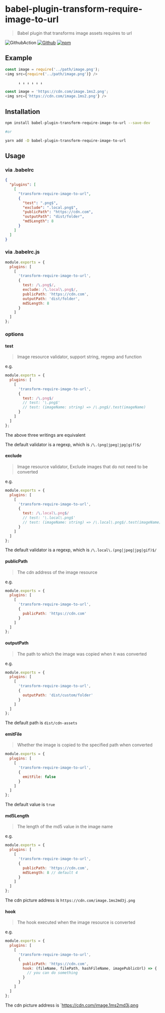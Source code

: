 # babel-plugin-transform-require-image-to-url

> Babel plugin that transforms image assets requires to url

![GithubAction](https://github.com/yyzclyang/babel-plugin-transform-require-image-to-url/workflows/UnitTest/badge.svg)
[![Github](https://img.shields.io/github/license/yyzclyang/babel-plugin-transform-require-image-to-url.svg)](https://github.com/yyzclyang/babel-plugin-transform-require-image-to-url)
[![npm](https://img.shields.io/npm/v/babel-plugin-transform-require-image-to-url.svg)](https://www.npmjs.com/package/babel-plugin-transform-require-image-to-url)

## Example

```javascript
const image = require('../path/image.png');
<img src={require('../path/image.png')} />

      ↓ ↓ ↓ ↓ ↓ ↓

const image = 'https://cdn.com/image.1ms2.png';
<img src={'https://cdn.com/image.1ms2.png'} />
```

## Installation

```bash
npm install babel-plugin-transform-require-image-to-url --save-dev

#or

yarn add -D babel-plugin-transform-require-image-to-url
```

## Usage

### via .babelrc

```json
{
  "plugins": [
    [
      "transform-require-image-to-url",
      {
        "test": ".png$",
        "exclude": ".local.png$",
        "publicPath": "https://cdn.com",
        "outputPath": "dist/folder",
        "md5Length": 8
      }
    ]
  ]
}
```

### via .babelrc.js

```javascript
module.exports = {
  plugins: [
    [
      'transform-require-image-to-url',
      {
        test: /\.png$/,
        exclude: /\.local\.png$/,
        publicPath: 'https://cdn.com',
        outputPath: 'dist/folder',
        md5Length: 8
      }
    ]
  ]
};
```

### options

#### test

> Image resource validator, support string, regexp and function

e.g.

```javascript
module.exports = {
  plugins: [
    [
      'transform-require-image-to-url',
      {
        test: /\.png$/
        // test: '\.png$'
        // test: (imageName: string) => /\.png$/.test(imageName)
      }
    ]
  ]
};
```

The above three writings are equivalent

The default validator is a regexp, which is `/\.(png|jpeg|jpg|gif)$/`

#### exclude

> Image resource validator, Exclude images that do not need to be converted

e.g.

```javascript
module.exports = {
  plugins: [
    [
      'transform-require-image-to-url',
      {
        test: /\.local\.png$/
        // test: '\.local\.png$'
        // test: (imageName: string) => /\.local\.png$/.test(imageName)
      }
    ]
  ]
};
```

The default validator is a regexp, which is `/\.local\.(png|jpeg|jpg|gif)$/`

#### publicPath

> The cdn address of the image resource

e.g.

```javascript
module.exports = {
  plugins: [
    [
      'transform-require-image-to-url',
      {
        publicPath: 'https://cdn.com'
      }
    ]
  ]
};
```

#### outputPath

> The path to which the image was copied when it was converted

e.g.

```javascript
module.exports = {
  plugins: [
    [
      'transform-require-image-to-url',
      {
        outputPath: 'dist/custom/folder'
      }
    ]
  ]
};
```

The default path is `dist/cdn-assets`

#### emitFile

> Whether the image is copied to the specified path when converted

```javascript
module.exports = {
  plugins: [
    [
      'transform-require-image-to-url',
      {
        emitFile: false
      }
    ]
  ]
};
```

The default value is `true`

#### md5Length

> The length of the md5 value in the image name

e.g.

```javascript
module.exports = {
  plugins: [
    [
      'transform-require-image-to-url',
      {
        publicPath: 'https://cdn.com',
        md5Length: 8 // default 4
      }
    ]
  ]
};
```

The cdn picture address is `https://cdn.com/image.1ms2md3j.png`

#### hook

> The hook executed when the image resource is converted

e.g.

```javascript
module.exports = {
  plugins: [
    [
      'transform-require-image-to-url',
      {
        publicPath: 'https://cdn.com',
        hook: (fileName, filePath, hashFileName, imagePublicUrl) => {
          // you can do something
        }
      }
    ]
  ]
};
```

The cdn picture address is `https://cdn.com/image.1ms2md3j.png
